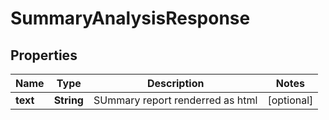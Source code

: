 
# SummaryAnalysisResponse

## Properties
Name | Type | Description | Notes
------------ | ------------- | ------------- | -------------
**text** | **String** | SUmmary report renderred as html |  [optional]



